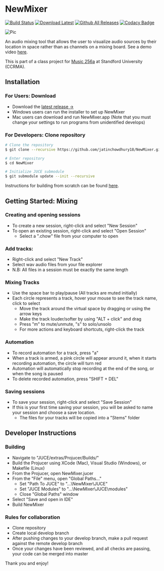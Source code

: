 # NewMixer
[![Build Status](https://travis-ci.com/jatinchowdhury18/NewMixer.svg?branch=master)](https://travis-ci.com/jatinchowdhury18/NewMixer)
[![Download Latest](https://img.shields.io/badge/download-latest-blue.svg)](https://github.com/jatinchowdhury18/NewMixer/releases/latest)
[![Github All Releases](https://img.shields.io/github/downloads/jatinchowdhury18/newmixer/total.svg)](https://github.com/jatinchowdhury18/NewMixer/releases/latest)
[![Codacy Badge](https://api.codacy.com/project/badge/Grade/975518c11ead481ea60d9f8f04d7f0ac)](https://www.codacy.com/app/jatinchowdhury18/NewMixer?utm_source=github.com&amp;utm_medium=referral&amp;utm_content=jatinchowdhury18/NewMixer&amp;utm_campaign=Badge_Grade)

![Pic](https://raw.githubusercontent.com/jatinchowdhury18/NewMixer/master/screenshot.PNG)

An audio mixing tool that allows the user to visualize audio sources by their location in space rather than as channels on a mixing board.
See a demo video [here](https://youtu.be/_oikZhhMsP4).

This is part of a class project for [Music 256a](https://ccrma.stanford.edu/courses/256a/) at Standford University (CCRMA).

## Installation
### For Users: Download
  - Download the [latest release &rarr;](https://github.com/jatinchowdhury18/NewMixer/releases/latest)
  - Windows users can run the installer to set up NewMixer
  - Mac users can download and run NewMixer.app (Note that you must change your settings to run programs from unidentified develops)

### For Developers: Clone repository
  ```bash
  # Clone the repository
  $ git clone --recursive https://github.com/jatinchowdhury18/NewMixer.git

  # Enter repository
  $ cd NewMixer

  # Initialize JUCE submodule
  $ git submodule update --init --recursive
  ```
  Instructions for building from scratch can be found [here](#Building).

## Getting Started: Mixing
### Creating and opening sessions
  - To create a new session, right-click and select "New Session"
  - To open an existing session, right-click and select "Open Session"
    - Select a ".chow" file from your computer to open

### Add tracks:
  - Right-click and select "New Track"
  - Select wav audio files from your file explorer
  - N.B: All files in a session must be exactly the same length
  
### Mixing Tracks
  - Use the space bar to play/pause (All tracks are muted initially)
  - Each circle represents a track, hover your mouse to see the track name, click to select
    - Move the track around the virtual space by dragging or using the arrow keys
    - Make the track louder/softer by using "ALT + click" and drag
    - Press "m" to mute/unmute, "s" to solo/unsolo
    - For more actions and keyboard shortcuts, right-click the track

### Automation
  - To record automation for a track, press "a"
  - When a track is armed, a pink circle will appear around it, when it starts recording automation, the circle will turn red
  - Automation will automatically stop recording at the end of the song, or when the song is paused
  - To delete recorded automation, press "SHIFT + DEL"

### Saving sessions
  - To save your session, right-click and select "Save Session"
  - If this is your first time saving your session, you will be asked to name your session and choose a save location.
    - The files for your tracks will be copied into a "Stems" folder

<!-- ### Recording
- To create a new input track, right-click and select "New Track," or use "CTRL + N"
- Press "r" to record a single loop, "SHIFT + R" to free record, or use right-click menu -->

## Developer Instructions
### Building
  - Navigate to "JUCE/extras/Projucer/Builds/"
  - Build the Projucer using XCode (Mac), Visual Studio (Windows), or Makefile (Linux)
  - From the Projucer, open NewMixer.jucer
  - From the "File" menu, open "Global Paths..."
    - Set "Path To JUCE" to "...\NewMixer\JUCE"
    - Set "JUCE Modules" to "...\NewMixer\JUCE\modules"
    - Close "Global Paths" window
  - Select "Save and open in IDE"
  - Build NewMixer  

### Rules for collaboration
  - Clone repository
  - Create local develop branch
  - After pushing changes to your develop branch, make a pull request against the remote develop branch
  - Once your changes have been reviewed, and all checks are passing, your code can be merged into master

Thank you and enjoy!
